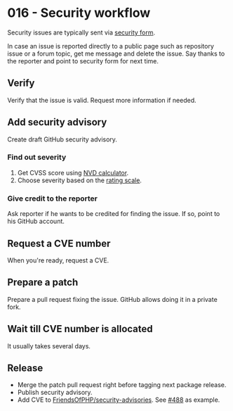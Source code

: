 # 016 - Security workflow

Security issues are typically sent via [security form](https://www.yiiframework.com/security).

In case an issue is reported directly to a public page such as repository issue or a forum topic, get me message
and delete the issue. Say thanks to the reporter and point to security form for next time.  

## Verify

Verify that the issue is valid. Request more information if needed.

## Add security advisory

Create draft GitHub security advisory.

### Find out severity

1. Get CVSS score using [NVD calculator](https://nvd.nist.gov/vuln-metrics/cvss/v3-calculator).
2. Choose severity based on the [rating scale](https://www.first.org/cvss/specification-document#Qualitative-Severity-Rating-Scale).

### Give credit to the reporter

Ask reporter if he wants to be credited for finding the issue. If so, point to his GitHub account.

## Request a CVE number

When you're ready, request a CVE.

## Prepare a patch

Prepare a pull request fixing the issue. GitHub allows doing it in a private fork.

## Wait till CVE number is allocated 

It usually takes several days.

## Release

- Merge the patch pull request right before tagging next package release.
- Publish security advisory.
- Add CVE to [FriendsOfPHP/security-advisories](https://github.com/FriendsOfPHP/security-advisories).
  See [#488](https://github.com/FriendsOfPHP/security-advisories/pull/488) as example.

